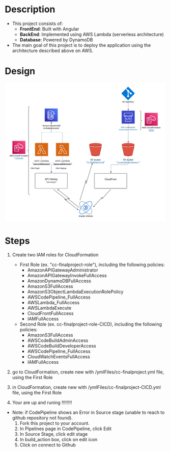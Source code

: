 # Description
   - This project consists of:
      - **FrontEnd**: Built with Angular
      - **BackEnd**: Implemented using AWS Lambda (serverless architecture)
      - **Database**: Powered by DynamoDB
   - The main goal of this project is to deploy the application using the architecture described above on AWS.


# Design 
![alt text](/BackEnd/Ass2.png)

# Steps

1. Create two IAM roles for CloudFormation
     * First Role (ex. "cc-finalproject-role"), including the following policies:
        * AmazonAPIGatewayAdministrator
        * AmazonAPIGatewayInvokeFullAccess
        * AmazonDynamoDBFullAccess
        * AmazonS3FullAccess
        * AmazonS3ObjectLambdaExecutionRolePolicy
        * AWSCodePipeline_FullAccess
        * AWSLambda_FullAccess
        * AWSLambdaExecute
        * CloudFrontFullAccess
        * IAMFullAccess
    * Second Role (ex. cc-finalproject-role-CICD), including the following policies:
        * AmazonS3FullAccess
        * AWSCodeBuildAdminAccess
        * AWSCodeBuildDeveloperAccess
        * AWSCodePipeline_FullAccess
        * CloudWatchEventsFullAccess
        * IAMFullAccess



2. go to CloudFormation, create new with  /ymlFiles/cc-finalproject.yml file, using the First Role
3. in CloudFormation, create new with  /ymlFiles/cc-finalproject-CICD.yml file, using the First Role
4. Your are up and runing !!!!!!!!

* Note: 
    if CodePipeline shows an Error in Source stage (unable to reach to github repository not found).
    1. Fork this project to your account.
    2. In Pipelines page in CodePipeline, click Edit
    3. In Source Stage, click edit stage
    4. In build_action box, click on edit icon
    5. Click on connect to Github
    





